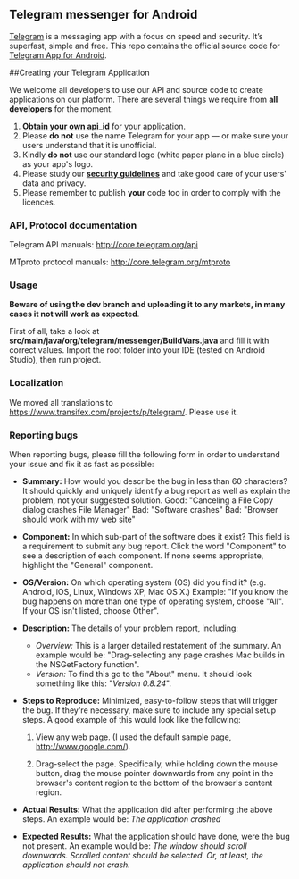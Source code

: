 ## Telegram messenger for Android

[Telegram](http://telegram.org) is a messaging app with a focus on speed and security. It’s superfast, simple and free.
This repo contains the official source code for [Telegram App for Android](https://play.google.com/store/apps/details?id=org.telegram.messenger).

##Creating your Telegram Application

We welcome all developers to use our API and source code to create applications on our platform.
There are several things we require from **all developers** for the moment.

1. [**Obtain your own api_id**](https://core.telegram.org/api/obtaining_api_id) for your application.
2. Please **do not** use the name Telegram for your app — or make sure your users understand that it is unofficial.
3. Kindly **do not** use our standard logo (white paper plane in a blue circle) as your app's logo.
3. Please study our [**security guidelines**](https://core.telegram.org/mtproto/security_guidelines) and take good care of your users' data and privacy.
4. Please remember to publish **your** code too in order to comply with the licences.

### API, Protocol documentation

Telegram API manuals: http://core.telegram.org/api

MTproto protocol manuals: http://core.telegram.org/mtproto

### Usage

**Beware of using the dev branch and uploading it to any markets, in many cases it not will work as expected**.

First of all, take a look at **src/main/java/org/telegram/messenger/BuildVars.java** and fill it with correct values.
Import the root folder into your IDE (tested on Android Studio), then run project.

### Localization

We moved all translations to https://www.transifex.com/projects/p/telegram/. Please use it.

### Reporting bugs 

When reporting bugs, please fill the following form in order to understand your issue and fix it as fast as possible:

* **Summary:** How would you describe the bug in less than 60 characters? It should quickly and uniquely identify a bug report as well as explain the problem, not your suggested solution. Good: "Canceling a File Copy dialog crashes File Manager" Bad: "Software crashes" Bad: "Browser should work with my web site"

* **Component:** In which sub-part of the software does it exist? This field is a requirement to submit any bug report. Click the word "Component" to see a description of each component. If none seems appropriate, highlight the "General" component.

* **OS/Version:** On which operating system (OS) did you find it? (e.g. Android, iOS, Linux, Windows XP, Mac OS X.) Example: "If you know the bug happens on more than one type of operating system, choose "All". If your OS isn't listed, choose Other".

* **Description:** The details of your problem report, including:
  * _Overview:_ This is a larger detailed restatement of the summary. An example would be: "Drag-selecting any page crashes Mac builds in the NSGetFactory function".
  * _Version:_ To find this go to the "About" menu. It should look something like this: "_Version 0.8.24_".

* **Steps to Reproduce:** Minimized, easy-to-follow steps that will trigger the bug. If they're necessary, make sure to include any special setup steps. A good example of this would look like the following:

  1. View any web page. (I used the default sample page, http://www.google.com/).

  2. Drag-select the page. Specifically, while holding down the mouse button, drag the mouse pointer downwards from any point in the browser's content region to the bottom of the browser's content region.

* **Actual Results:** What the application did after performing the above steps. An example would be: _The application crashed_

* **Expected Results:** What the application should have done, were the bug not present. An example would be: _The window should scroll downwards. Scrolled content should be selected. Or, at least, the application should not crash._
